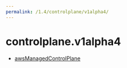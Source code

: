 ```yaml
---
permalink: /1.4/controlplane/v1alpha4/
---
```


# controlplane.v1alpha4



* [awsManagedControlPlane](awsManagedControlPlane.md)